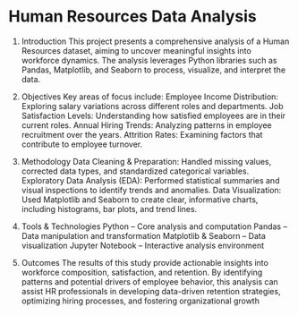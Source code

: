 # Human Resources Data Analysis
1. Introduction
This project presents a comprehensive analysis of a Human Resources dataset, aiming to uncover meaningful insights into workforce dynamics. The analysis leverages Python libraries such as Pandas, Matplotlib, and Seaborn to process, visualize, and interpret the data.

2. Objectives
Key areas of focus include:
Employee Income Distribution: Exploring salary variations across different roles and departments.
Job Satisfaction Levels: Understanding how satisfied employees are in their current roles.
Annual Hiring Trends: Analyzing patterns in employee recruitment over the years.
Attrition Rates: Examining factors that contribute to employee turnover.

3. Methodology
    Data Cleaning & Preparation: Handled missing values, corrected data types, and standardized categorical variables.
    Exploratory Data Analysis (EDA): Performed statistical summaries and visual inspections to identify trends and anomalies.
    Data Visualization: Used Matplotlib and Seaborn to create clear, informative charts, including histograms, bar plots, and trend lines.

4. Tools & Technologies
Python – Core analysis and computation
Pandas – Data manipulation and transformation
Matplotlib & Seaborn – Data visualization
Jupyter Notebook – Interactive analysis environment

5. Outcomes
The results of this study provide actionable insights into workforce composition, satisfaction, and retention. By identifying patterns and potential drivers of employee behavior, this analysis can assist HR professionals in developing data-driven retention strategies, optimizing hiring processes, and fostering organizational growth
